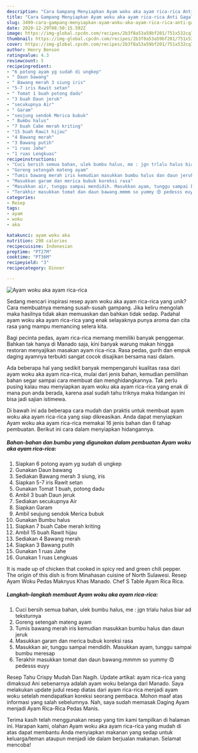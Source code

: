 ```yaml
---
description: "Cara Gampang Menyiapkan Ayam woku aka ayam rica-rica Anti Gagal"
title: "Cara Gampang Menyiapkan Ayam woku aka ayam rica-rica Anti Gagal"
slug: 3499-cara-gampang-menyiapkan-ayam-woku-aka-ayam-rica-rica-anti-gagal
date: 2020-12-29T08:50:15.592Z
image: https://img-global.cpcdn.com/recipes/2b3f8a53a59bf201/751x532cq70/ayam-woku-aka-ayam-rica-rica-foto-resep-utama.jpg
thumbnail: https://img-global.cpcdn.com/recipes/2b3f8a53a59bf201/751x532cq70/ayam-woku-aka-ayam-rica-rica-foto-resep-utama.jpg
cover: https://img-global.cpcdn.com/recipes/2b3f8a53a59bf201/751x532cq70/ayam-woku-aka-ayam-rica-rica-foto-resep-utama.jpg
author: Henry Benson
ratingvalue: 4.3
reviewcount: 5
recipeingredient:
- "6 potong ayam yg sudah di ungkep"
- " Daun bawang"
- " Bawang merah 3 siung iris"
- "5-7 iris Rawit setan"
- " Tomat 1 buah potong dadu"
- "3 buah Daun jeruk"
- "secukupnya Air"
- " Garam"
- "seujung sendok Merica bubuk"
- " Bumbu halus"
- "7 buah Cabe merah kriting"
- "15 buah Rawit hijau"
- "4 Bawang merah"
- "3 Bawang putih"
- "1 ruas Jahe"
- "1 ruas Lengkuas"
recipeinstructions:
- "Cuci bersih semua bahan, ulek bumbu halus, me : jgn trlalu halus biar ad teksturnya"
- "Goreng setengah mateng ayam"
- "Tumis bawang merah iris kemudian masukkan bumbu halus dan daun jeruk"
- "Masukkan garam dan merica bubuk koreksi rasa"
- "Masukkan air, tunggu sampai mendidih. Masukkan ayam, tunggu sampai bumbu meresap"
- "Terakhir masukkan tomat dan daun bawang.mmmm so yummy 😍 pedesss euyy"
categories:
- Resep
tags:
- ayam
- woku
- aka

katakunci: ayam woku aka 
nutrition: 298 calories
recipecuisine: Indonesian
preptime: "PT27M"
cooktime: "PT36M"
recipeyield: "3"
recipecategory: Dinner

---
```



![Ayam woku aka ayam rica-rica](https://img-global.cpcdn.com/recipes/2b3f8a53a59bf201/751x532cq70/ayam-woku-aka-ayam-rica-rica-foto-resep-utama.jpg)

Sedang mencari inspirasi resep ayam woku aka ayam rica-rica yang unik? Cara membuatnya memang susah-susah gampang. Jika keliru mengolah maka hasilnya tidak akan memuaskan dan bahkan tidak sedap. Padahal ayam woku aka ayam rica-rica yang enak selayaknya punya aroma dan cita rasa yang mampu memancing selera kita.

Bagi pecinta pedas, ayam rica-rica memang memiliki banyak penggemar. Bahkan tak hanya di Manado saja, kini banyak warung makan hingga restoran menyajikan masakan ayam rica-rica. Rasa pedas, gurih dan empuk daging ayamnya terbukti sangat cocok disajikan bersama nasi dalam.

Ada beberapa hal yang sedikit banyak mempengaruhi kualitas rasa dari ayam woku aka ayam rica-rica, mulai dari jenis bahan, kemudian pemilihan bahan segar sampai cara membuat dan menghidangkannya. Tak perlu pusing kalau mau menyiapkan ayam woku aka ayam rica-rica yang enak di mana pun anda berada, karena asal sudah tahu triknya maka hidangan ini bisa jadi sajian istimewa.


Di bawah ini ada beberapa cara mudah dan praktis untuk membuat ayam woku aka ayam rica-rica yang siap dikreasikan. Anda dapat menyiapkan Ayam woku aka ayam rica-rica memakai 16 jenis bahan dan 6 tahap pembuatan. Berikut ini cara dalam menyiapkan hidangannya.

<!--inarticleads1-->

##### Bahan-bahan dan bumbu yang digunakan dalam pembuatan Ayam woku aka ayam rica-rica:

1. Siapkan 6 potong ayam yg sudah di ungkep
1. Gunakan  Daun bawang
1. Sediakan  Bawang merah 3 siung, iris
1. Siapkan 5-7 iris Rawit setan
1. Gunakan  Tomat 1 buah, potong dadu
1. Ambil 3 buah Daun jeruk
1. Sediakan secukupnya Air
1. Siapkan  Garam
1. Ambil seujung sendok Merica bubuk
1. Gunakan  Bumbu halus
1. Siapkan 7 buah Cabe merah kriting
1. Ambil 15 buah Rawit hijau
1. Sediakan 4 Bawang merah
1. Siapkan 3 Bawang putih
1. Gunakan 1 ruas Jahe
1. Gunakan 1 ruas Lengkuas


It is made up of chicken that cooked in spicy red and green chili pepper. The origin of this dish is from Minahasan cuisine of North Sulawesi. Resep Ayam Woku Pedas Maknyus Khas Manado. Chef S Table Ayam Rica Rica. 

<!--inarticleads2-->

##### Langkah-langkah membuat Ayam woku aka ayam rica-rica:

1. Cuci bersih semua bahan, ulek bumbu halus, me : jgn trlalu halus biar ad teksturnya
1. Goreng setengah mateng ayam
1. Tumis bawang merah iris kemudian masukkan bumbu halus dan daun jeruk
1. Masukkan garam dan merica bubuk koreksi rasa
1. Masukkan air, tunggu sampai mendidih. Masukkan ayam, tunggu sampai bumbu meresap
1. Terakhir masukkan tomat dan daun bawang.mmmm so yummy 😍 pedesss euyy


Resep Tahu Crispy Mudah Dan Nagih. Update artikal: ayam rica-rica yang dimaksud Ani sebenarnya adalah ayam woku belanga dari Manado. Saya melakukan update judul resep diatas dari ayam rica-rica menjadi ayam woku setelah mendapatkan koreksi seorang pembaca. Mohon maaf atas informasi yang salah sebelumnya. Nah, saya sudah memasak Daging Ayam menjadi Ayam Rica-Rica Pedas Manis. 

Terima kasih telah menggunakan resep yang tim kami tampilkan di halaman ini. Harapan kami, olahan Ayam woku aka ayam rica-rica yang mudah di atas dapat membantu Anda menyiapkan makanan yang sedap untuk keluarga/teman ataupun menjadi ide dalam berjualan makanan. Selamat mencoba!
